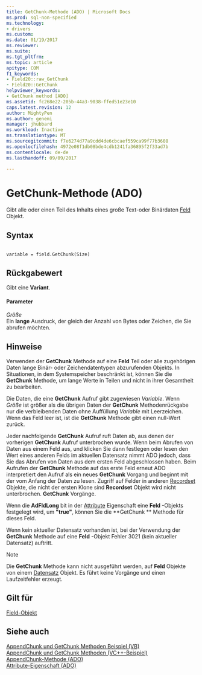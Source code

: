 ```yaml
---
title: GetChunk-Methode (ADO) | Microsoft Docs
ms.prod: sql-non-specified
ms.technology:
- drivers
ms.custom: 
ms.date: 01/19/2017
ms.reviewer: 
ms.suite: 
ms.tgt_pltfrm: 
ms.topic: article
apitype: COM
f1_keywords:
- Field20::raw_GetChunk
- Field20::GetChunk
helpviewer_keywords:
- GetChunk method [ADO]
ms.assetid: fc268e22-205b-44a3-9038-ffed51e23e10
caps.latest.revision: 12
author: MightyPen
ms.author: genemi
manager: jhubbard
ms.workload: Inactive
ms.translationtype: MT
ms.sourcegitcommit: f7e6274d77a9cdd4de6cbcaef559ca99f77b3608
ms.openlocfilehash: 4972e08f1db08bde4cdb1241fa36895f2f33ad7b
ms.contentlocale: de-de
ms.lasthandoff: 09/09/2017

---
```

# <a name="getchunk-method-ado"></a>GetChunk-Methode (ADO)
Gibt alle oder einen Teil des Inhalts eines große Text-oder Binärdaten [Feld](../../../ado/reference/ado-api/field-object.md) Objekt.  
  
## <a name="syntax"></a>Syntax  
  
```  
  
variable = field.GetChunk(Size)  
```  
  
## <a name="return-value"></a>Rückgabewert  
 Gibt eine **Variant**.  
  
#### <a name="parameters"></a>Parameter  
 *Größe*  
 Ein **lange** Ausdruck, der gleich der Anzahl von Bytes oder Zeichen, die Sie abrufen möchten.  
  
## <a name="remarks"></a>Hinweise  
 Verwenden der **GetChunk** Methode auf eine **Feld** Teil oder alle zugehörigen Daten lange Binär- oder Zeichendatentypen abzurufenden Objekts. In Situationen, in dem Systemspeicher beschränkt ist, können Sie die **GetChunk** Methode, um lange Werte in Teilen und nicht in ihrer Gesamtheit zu bearbeiten.  
  
 Die Daten, die eine **GetChunk** Aufruf gibt zugewiesen *Variable*. Wenn *Größe* ist größer als die übrigen Daten der **GetChunk** Methodenrückgabe nur die verbleibenden Daten ohne Auffüllung *Variable* mit Leerzeichen. Wenn das Feld leer ist, ist die **GetChunk** Methode gibt einen null-Wert zurück.  
  
 Jeder nachfolgende **GetChunk** Aufruf ruft Daten ab, aus denen der vorherigen **GetChunk** Aufruf unterbrochen wurde. Wenn beim Abrufen von Daten aus einem Feld aus, und klicken Sie dann festlegen oder lesen den Wert eines anderen Felds im aktuellen Datensatz nimmt ADO jedoch, dass Sie das Abrufen von Daten aus dem ersten Feld abgeschlossen haben. Beim Aufrufen der **GetChunk** Methode auf das erste Feld erneut ADO interpretiert den Aufruf als ein neues **GetChunk** Vorgang und beginnt mit der vom Anfang der Daten zu lesen. Zugriff auf Felder in anderen [Recordset](../../../ado/reference/ado-api/recordset-object-ado.md) Objekte, die nicht der ersten Klone sind **Recordset** Objekt wird nicht unterbrochen. **GetChunk** Vorgänge.  
  
 Wenn die **AdFldLong** bit in der [Attribute](../../../ado/reference/ado-api/attributes-property-ado.md) Eigenschaft eine **Feld** -Objekts festgelegt wird, um **"true"**, können Sie die **GetChunk ** Methode für dieses Feld.  
  
 Wenn kein aktueller Datensatz vorhanden ist, bei der Verwendung der **GetChunk** Methode auf eine **Feld** -Objekt Fehler 3021 (kein aktueller Datensatz) auftritt.  
  
> [!NOTE]
>  Die **GetChunk** Methode kann nicht ausgeführt werden, auf **Feld** Objekte von einem [Datensatz](../../../ado/reference/ado-api/record-object-ado.md) Objekt. Es führt keine Vorgänge und einen Laufzeitfehler erzeugt.  
  
## <a name="applies-to"></a>Gilt für  
 [Field-Objekt](../../../ado/reference/ado-api/field-object.md)  
  
## <a name="see-also"></a>Siehe auch  
 [AppendChunk und GetChunk Methoden Beispiel (VB)](../../../ado/reference/ado-api/appendchunk-and-getchunk-methods-example-vb.md)   
 [AppendChunk und GetChunk Methoden (VC++-Beispiel)](../../../ado/reference/ado-api/appendchunk-and-getchunk-methods-example-vc.md)   
 [AppendChunk-Methode (ADO)](../../../ado/reference/ado-api/appendchunk-method-ado.md)   
 [Attribute-Eigenschaft (ADO)](../../../ado/reference/ado-api/attributes-property-ado.md)

